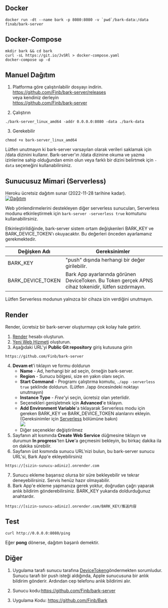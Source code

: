 
## Docker 
```
docker run -dt --name bark -p 8080:8080 -v `pwd`/bark-data:/data finab/bark-server
```

## Docker-Compose 
```
mkdir bark && cd bark
curl -sL https://git.io/JvSRl > docker-compose.yaml
docker-compose up -d
```
## Manuel Dağıtım

1. Platforma göre çalıştırılabilir dosyayı indirin.<br> <a href='https://github.com/Finb/bark-server/releases'>https://github.com/Finb/bark-server/releases</a><br>
veya kendiniz derleyin<br>
<a href="https://github.com/Finb/bark-server">https://github.com/Finb/bark-server</a>

2. Çalıştırın
```
./bark-server_linux_amd64 -addr 0.0.0.0:8080 -data ./bark-data
```
3. Gerekebilir
```
chmod +x bark-server_linux_amd64
```
Lütfen unutmayın ki bark-server varsayılan olarak verileri saklamak için /data dizinini kullanır. Bark-server'ın /data dizinine okuma ve yazma izinlerine sahip olduğundan emin olun veya farklı bir dizini belirtmek için `-data` seçeneğini kullanabilirsiniz.

## Sunucusuz Mimari (Serverless) 
  

  Heroku ücretsiz dağıtım sunar (2022-11-28 tarihine kadar).<br>
  [![Dağıtım](https://www.herokucdn.com/deploy/button.svg)](https://heroku.com/deploy?template=https://github.com/finb/bark-server)<br>

  Web yönlendirmelerini destekleyen diğer serverless sunucuları, Serverless modunu etkinleştirmek için `bark-server -serverless true` komutunu kullanabilirsiniz.

  Etkinleştirildiğinde, bark-server sistem ortam değişkenleri BARK_KEY ve BARK_DEVICE_TOKEN'ı okuyacaktır. Bu değerleri önceden ayarlamanız gerekmektedir.

  | Değişken Adı | Gereksinimler |
  | ---- | ---- |
  | BARK_KEY | "push" dışında herhangi bir değer girilebilir. |
  | BARK_DEVICE_TOKEN | Bark App ayarlarında görünen DeviceToken. Bu Token gerçek APNS cihaz tokenidir, lütfen sızdırmayın. |

  Lütfen Serverless modunun yalnızca bir cihaza izin verdiğini unutmayın.

## Render
Render, ücretsiz bir bark-server oluşturmayı çok kolay hale getirir.
1. [Render](https://dashboard.render.com/register/) hesabı oluşturun.
2. [Yeni Web Hizmeti](https://dashboard.render.com/select-repo?type=web) oluşturun.
3. Aşağıdaki URL'yi **Public Git repository** giriş kutusuna girin
```
https://github.com/Finb/bark-server
```
4. **Devam et**'i tıklayın ve formu doldurun
   * **Name** - Ad, herhangi bir ad seçin, örneğin bark-server.
   * **Region** - Sunucu bölgesi, size en yakın olanı seçin.
   * **Start Command** - Programı çalıştırma komutu, `./app -serverless true` şeklinde doldurun. (Lütfen ./app öncesindeki noktayı unutmayın)
   * **Instance Type** - *Free*'yi seçin, ücretsiz olan yeterlidir.
   * Seçenekleri genişletmek için **Advanced**'e tıklayın.
   * **Add Environment Variable**'a tıklayarak Serverless modu için gereken BARK_KEY ve BARK_DEVICE_TOKEN alanlarını ekleyin. (Gereksinimler için [Serverless](#Serverless) bölümüne bakın) <br><img src="_media/environment.png" />
   * Diğer seçenekler değiştirilmez
5. Sayfanın alt kısmında **Create Web Service** düğmesine tıklayın ve durumun **In progress**'ten **Live**'a geçmesini bekleyin, bu birkaç dakika ila on dakika sürebilir.
6. Sayfanın üst kısmında sunucu URL'nizi bulun, bu bark-server sunucu URL'si, Bark App'e ekleyebilirsiniz
```
https://[sizin-sunucu-adiniz].onrender.com
```
7. Sunucu ekleme başarısız olursa bir süre bekleyebilir ve tekrar deneyebilirsiniz. Servis henüz hazır olmayabilir.
8. Bark App'e ekleme yapmanıza gerek yoktur, doğrudan çağrı yaparak anlık bildirim gönderebilirsiniz. BARK_KEY yukarıda doldurduğunuz anahtardır.
```
https://[sizin-sunucu-adiniz].onrender.com/BARK_KEY/推送内容
```

## Test
```
curl http://0.0.0.0:8080/ping
```
Eğer **pong** dönerse, dağıtım başarılı demektir.

## Diğer

1. Uygulama tarafı sunucu tarafına <a href="https://developer.apple.com/documentation/uikit/uiapplicationdelegate/1622958-application">DeviceToken</a>göndermekten sorumludur.<br>Sunucu tarafı bir push isteği aldığında, Apple sunucusuna bir anlık bildirim gönderir. Ardından cep telefonu anlık bildirimi alır.

2. Sunucu kodu:<a href='https://github.com/Finb/bark-server'>https://github.com/Finb/bark-server</a><br>

3. Uygulama Kodu: <a href="https://github.com/Finb/Bark">https://github.com/Finb/Bark</a>

